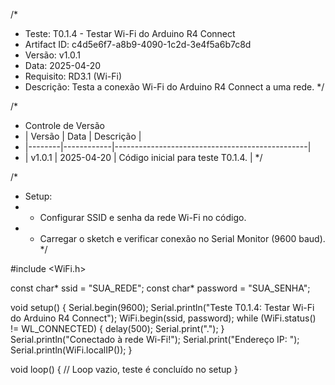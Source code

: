 /*
 * Teste: T0.1.4 - Testar Wi-Fi do Arduino R4 Connect
 * Artifact ID: c4d5e6f7-a8b9-4090-1c2d-3e4f5a6b7c8d
 * Versão: v1.0.1
 * Data: 2025-04-20
 * Requisito: RD3.1 (Wi-Fi)
 * Descrição: Testa a conexão Wi-Fi do Arduino R4 Connect a uma rede.
 */

/*
 * Controle de Versão
 * | Versão | Data       | Descrição                                      |
 * |--------|------------|------------------------------------------------|
 * | v1.0.1 | 2025-04-20 | Código inicial para teste T0.1.4.              |
 */

/*
 * Setup:
 * - Configurar SSID e senha da rede Wi-Fi no código.
 * - Carregar o sketch e verificar conexão no Serial Monitor (9600 baud).
 */

#include <WiFi.h>

const char* ssid = "SUA_REDE";
const char* password = "SUA_SENHA";

void setup() {
  Serial.begin(9600);
  Serial.println("Teste T0.1.4: Testar Wi-Fi do Arduino R4 Connect");
  WiFi.begin(ssid, password);
  while (WiFi.status() != WL_CONNECTED) {
    delay(500);
    Serial.print(".");
  }
  Serial.println("Conectado à rede Wi-Fi!");
  Serial.print("Endereço IP: ");
  Serial.println(WiFi.localIP());
}

void loop() {
  // Loop vazio, teste é concluído no setup
}